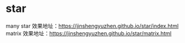 # star
many star
效果地址：https://jinshengyuzhen.github.io/star/index.html
<br>
matrix
效果地址：https://jinshengyuzhen.github.io/star/matrix.html
